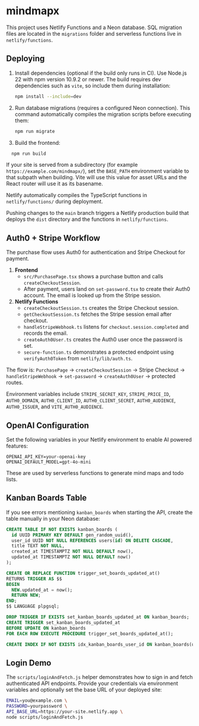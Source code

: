 # mindmapx

This project uses Netlify Functions and a Neon database. SQL migration files are located in the `migrations` folder and serverless functions live in `netlify/functions`.

## Deploying

1. Install dependencies (optional if the build only runs in CI). Use Node.js 22
   with npm version 10.9.2 or newer. The build requires dev dependencies such as
   `vite`, so include them during installation:
   ```bash
   npm install --include=dev
   ```
2. Run database migrations (requires a configured Neon connection). This command
   automatically compiles the migration scripts before executing them:
   ```bash
   npm run migrate
   ```
3. Build the frontend:
```bash
  npm run build
```

If your site is served from a subdirectory (for example
`https://example.com/mindmapx/`), set the `BASE_PATH` environment variable to
that subpath when building. Vite will use this value for asset URLs and the
React router will use it as its basename.

Netlify automatically compiles the TypeScript functions in
`netlify/functions/` during deployment.

Pushing changes to the `main` branch triggers a Netlify production build that deploys the `dist` directory and the functions in `netlify/functions`.

## Auth0 + Stripe Workflow

The purchase flow uses Auth0 for authentication and Stripe Checkout for payment.

1. **Frontend**
   - `src/PurchasePage.tsx` shows a purchase button and calls `createCheckoutSession`.
   - After payment, users land on `set-password.tsx` to create their Auth0 account. The email is looked up from the Stripe session.
2. **Netlify Functions**
   - `createCheckoutSession.ts` creates the Stripe Checkout session.
   - `getCheckoutSession.ts` fetches the Stripe session email after checkout.
   - `handleStripeWebhook.ts` listens for `checkout.session.completed` and records the email.
   - `createAuth0User.ts` creates the Auth0 user once the password is set.
   - `secure-function.ts` demonstrates a protected endpoint using `verifyAuth0Token` from `netlify/lib/auth.ts`.

The flow is: `PurchasePage` → `createCheckoutSession` → Stripe Checkout → `handleStripeWebhook` → `set-password` → `createAuth0User` → protected routes.

Environment variables include `STRIPE_SECRET_KEY`, `STRIPE_PRICE_ID`, `AUTH0_DOMAIN`, `AUTH0_CLIENT_ID`, `AUTH0_CLIENT_SECRET`, `AUTH0_AUDIENCE`, `AUTH0_ISSUER`, and `VITE_AUTH0_AUDIENCE`.

## OpenAI Configuration

Set the following variables in your Netlify environment to enable AI powered features:

```
OPENAI_API_KEY=your-openai-key
OPENAI_DEFAULT_MODEL=gpt-4o-mini
```

These are used by serverless functions to generate mind maps and todo lists.

## Kanban Boards Table

If you see errors mentioning `kanban_boards` when starting the API, create the table manually in your Neon database:

```sql
CREATE TABLE IF NOT EXISTS kanban_boards (
  id UUID PRIMARY KEY DEFAULT gen_random_uuid(),
  user_id UUID NOT NULL REFERENCES users(id) ON DELETE CASCADE,
  title TEXT NOT NULL,
  created_at TIMESTAMPTZ NOT NULL DEFAULT now(),
  updated_at TIMESTAMPTZ NOT NULL DEFAULT now()
);

CREATE OR REPLACE FUNCTION trigger_set_boards_updated_at()
RETURNS TRIGGER AS $$
BEGIN
  NEW.updated_at = now();
  RETURN NEW;
END;
$$ LANGUAGE plpgsql;

DROP TRIGGER IF EXISTS set_kanban_boards_updated_at ON kanban_boards;
CREATE TRIGGER set_kanban_boards_updated_at
BEFORE UPDATE ON kanban_boards
FOR EACH ROW EXECUTE PROCEDURE trigger_set_boards_updated_at();

CREATE INDEX IF NOT EXISTS idx_kanban_boards_user_id ON kanban_boards(user_id);
```

## Login Demo

The `scripts/loginAndFetch.js` helper demonstrates how to sign in and fetch
authenticated API endpoints. Provide your credentials via environment variables
and optionally set the base URL of your deployed site:

```bash
EMAIL=you@example.com \
PASSWORD=yourpassword \
API_BASE_URL=https://your-site.netlify.app \
node scripts/loginAndFetch.js
```
